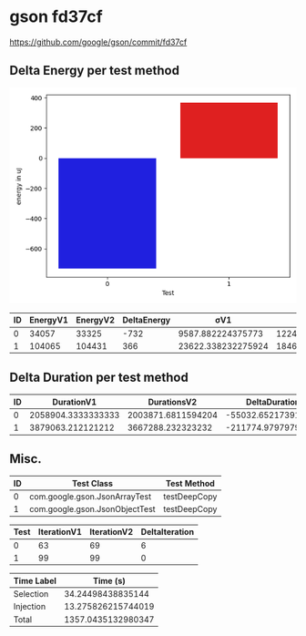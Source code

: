 # gson fd37cf


https://github.com/google/gson/commit/fd37cf



## Delta Energy per test method

![](./gson_delta_energy_0_v.png)


| ID | EnergyV1 | EnergyV2 | DeltaEnergy | σV1 | σV2 |
| --- | --- | --- | --- | --- | --- |
| 0 | 34057 | 33325 | -732 | 9587.882224375773 | 12242.78655584438 |
| 1 | 104065 | 104431 | 366 | 23622.338232275924 | 18462.210610643902 |

## Delta Duration per test method


| ID | DurationV1 | DurationsV2 | DeltaDuration |
| --- | --- | --- | --- |
| 0 | 2058904.3333333333 | 2003871.6811594204 | -55032.65217391285 |
| 1 | 3879063.212121212 | 3667288.232323232 | -211774.97979797982 |

## Misc.

| ID | Test Class | Test Method |
| --- | --- | --- |
| 0 | com.google.gson.JsonArrayTest | testDeepCopy |
| 1 | com.google.gson.JsonObjectTest | testDeepCopy |




| Test | IterationV1 | IterationV2 | DeltaIteration |
| --- | --- | --- | --- |
| 0 | 63 | 69 | 6 |
| 1 | 99 | 99 | 0 |



| Time Label | Time (s) |
| --- | --- |
| Selection | 34.24498438835144 |
| Injection | 13.275826215744019 |
| Total | 1357.0435132980347 |


